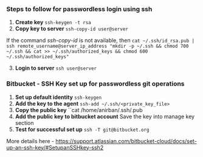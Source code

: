 ### Steps to follow for passwordless login using ssh

1. **Create key**  ``ssh-keygen -t rsa``
2. **Copy key to server** ``ssh-copy-id user@server``

If the command *ssh-copy-id* is not available, then ``cat ~/.ssh/id_rsa.pub | ssh remote_username@server_ip_address "mkdir -p ~/.ssh && chmod 700 ~/.ssh && cat >> ~/.ssh/authorized_keys && chmod 600 ~/.ssh/authorized_keys"``

3. **Login to server** ``ssh user@server``


### Bitbucket - SSH Key set up for passwordless git operations

1. **Set up default identity** ``ssh-keygen``
2. **Add the key to the agent** ``ssh-add ~/.ssh/<private_key_file>``
3. **Copy the public key** ``cat /home/anirban/.ssh/<ssh-key-filename>.pub
4. **Add the public key to bitbucket account** Save the key into manage key section
5. **Test for successful set up** ``ssh -T git@bitbucket.org``

More details here - https://support.atlassian.com/bitbucket-cloud/docs/set-up-an-ssh-key/#SetupanSSHkey-ssh2
